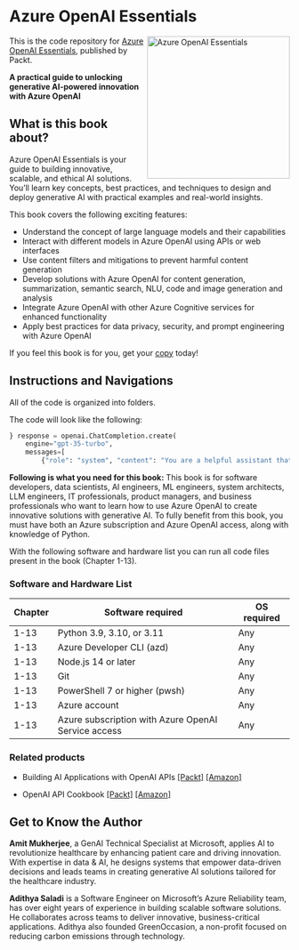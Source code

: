 # Azure OpenAI Essentials

<a href="https://www.packtpub.com/en-in/product/azure-openai-essentials-9781805122654"><img src="https://m.media-amazon.com/images/I/81UrSA-NglL._SL1500_.jpg" alt="Azure OpenAI Essentials" height="256px" align="right"></a>

This is the code repository for [Azure OpenAI Essentials](https://www.packtpub.com/en-in/product/azure-openai-essentials-9781805122654), published by Packt.

**A practical guide to unlocking generative AI-powered innovation with Azure OpenAI**

## What is this book about?

Azure OpenAI Essentials is your guide to building innovative, scalable, and ethical AI solutions. You’ll learn key concepts, best practices, and techniques to design and deploy generative AI with practical examples and real-world insights.

This book covers the following exciting features: 
* Understand the concept of large language models and their capabilities
* Interact with different models in Azure OpenAI using APIs or web interfaces
* Use content filters and mitigations to prevent harmful content generation
* Develop solutions with Azure OpenAI for content generation, summarization, semantic search, NLU, code and image generation and analysis
* Integrate Azure OpenAI with other Azure Cognitive services for enhanced functionality
* Apply best practices for data privacy, security, and prompt engineering with Azure OpenAI

If you feel this book is for you, get your [copy](https://www.amazon.com/Azure-OpenAI-Essentials-generative-AI-powered/dp/1805125060/ref=sr_1_1?sr=8-1) today!


## Instructions and Navigations
All of the code is organized into folders.

The code will look like the following:
```python
} response = openai.ChatCompletion.create(
    engine="gpt-35-turbo",
    messages=[
        {"role": "system", "content": "You are a helpful assistant that helps people find information"},
```

**Following is what you need for this book:**
This book is for software developers, data scientists, AI engineers, ML engineers, system architects, LLM engineers, IT professionals, product managers, and business professionals who want to learn how to use Azure OpenAI to create innovative solutions with generative AI. To fully benefit from this book, you must have both an Azure subscription and Azure OpenAI access, along with knowledge of Python.

With the following software and hardware list you can run all code files present in the book (Chapter 1-13).

### Software and Hardware List

| Chapter  | Software required                                                                    | OS required                        |
| -------- | -------------------------------------------------------------------------------------| -----------------------------------|
|  	1-13	   | Python 3.9, 3.10, or 3.11                              | Any |
|  	1-13	   | Azure Developer CLI (azd)                              | Any |
|  	1-13	   | Node.js 14 or later                              | Any |
|  	1-13	   | Git                              | Any |
|  	1-13	   | PowerShell 7 or higher (pwsh)                              | Any |
|  	1-13	   | Azure account                             | Any |
|  	1-13	   | Azure subscription with Azure OpenAI Service access                              | Any |

### Related products <Other books you may enjoy>  
* Building AI Applications with OpenAI APIs  [[Packt]](https://www.packtpub.com/en-in/product/building-ai-applications-with-openai-apis-9781835884010) [[Amazon]](https://www.amazon.com/Building-Applications-OpenAI-APIs-DALL/dp/B0DCNGRY9S/ref=sr_1_1?sr=8-1)

* OpenAI API Cookbook [[Packt]](https://www.packtpub.com/en-in/product/openai-api-cookbook-9781805125730) [[Amazon]](https://www.amazon.com/OpenAI-API-Cookbook-intelligent-applications/dp/1805121359/ref=sr_1_1?sr=8-1)
  
## Get to Know the Author
**Amit Mukherjee**, a GenAI Technical Specialist at Microsoft, applies AI to revolutionize healthcare by enhancing patient care and driving innovation. With expertise in data & AI, he designs systems that empower data-driven decisions and leads teams in creating generative AI solutions tailored for the healthcare industry.

**Adithya Saladi** is a Software Engineer on Microsoft’s Azure Reliability team, has over eight years of experience in building scalable software solutions. He collaborates across teams to deliver innovative, business-critical applications. Adithya also founded GreenOccasion, a non-profit focused on reducing carbon emissions through technology.
